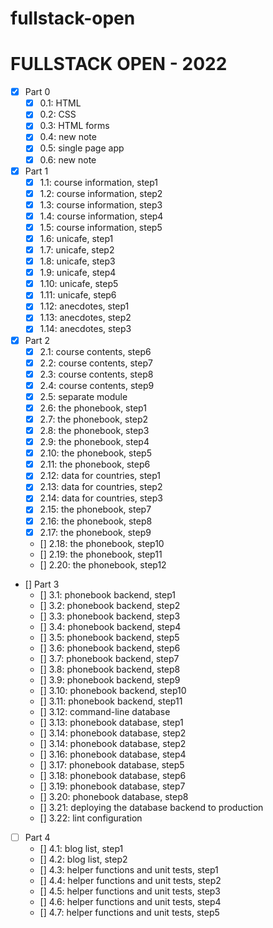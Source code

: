 # fullstack-open

# FULLSTACK OPEN - 2022

- [x] Part 0
  - [x] 0.1: HTML
  - [x] 0.2: CSS
  - [x] 0.3: HTML forms
  - [x] 0.4: new note
  - [x] 0.5: single page app
  - [x] 0.6: new note
- [x] Part 1
  - [x] 1.1: course information, step1
  - [x] 1.2: course information, step2
  - [x] 1.3: course information, step3
  - [x] 1.4: course information, step4
  - [x] 1.5: course information, step5
  - [x] 1.6: unicafe, step1
  - [x] 1.7: unicafe, step2
  - [x] 1.8: unicafe, step3
  - [x] 1.9: unicafe, step4
  - [x] 1.10: unicafe, step5
  - [x] 1.11: unicafe, step6
  - [x] 1.12: anecdotes, step1
  - [x] 1.13: anecdotes, step2
  - [x] 1.14: anecdotes, step3
- [x] Part 2
  - [x] 2.1: course contents, step6
  - [x] 2.2: course contents, step7
  - [x] 2.3: course contents, step8
  - [x] 2.4: course contents, step9
  - [x] 2.5: separate module
  - [x] 2.6: the phonebook, step1
  - [x] 2.7: the phonebook, step2
  - [x] 2.8: the phonebook, step3
  - [x] 2.9: the phonebook, step4
  - [x] 2.10: the phonebook, step5
  - [x] 2.11: the phonebook, step6
  - [x] 2.12: data for countries, step1
  - [x] 2.13: data for countries, step2
  - [x] 2.14: data for countries, step3
  - [x] 2.15: the phonebook, step7
  - [x] 2.16: the phonebook, step8
  - [x] 2.17: the phonebook, step9
  - [] 2.18: the phonebook, step10
  - [] 2.19: the phonebook, step11
  - [] 2.20: the phonebook, step12
- [] Part 3
  - [] 3.1: phonebook backend, step1
  - [] 3.2: phonebook backend, step2
  - [] 3.3: phonebook backend, step3
  - [] 3.4: phonebook backend, step4
  - [] 3.5: phonebook backend, step5
  - [] 3.6: phonebook backend, step6
  - [] 3.7: phonebook backend, step7
  - [] 3.8: phonebook backend, step8
  - [] 3.9: phonebook backend, step9
  - [] 3.10: phonebook backend, step10
  - [] 3.11: phonebook backend, step11
  - [] 3.12: command-line database
  - [] 3.13: phonebook database, step1
  - [] 3.14: phonebook database, step2
  - [] 3.14: phonebook database, step2
  - [] 3.16: phonebook database, step4
  - [] 3.17: phonebook database, step5
  - [] 3.18: phonebook database, step6
  - [] 3.19: phonebook database, step7
  - [] 3.20: phonebook database, step8
  - [] 3.21: deploying the database backend to production
  - [] 3.22: lint configuration
- [ ] Part 4
  - [] 4.1: blog list, step1
  - [] 4.2: blog list, step2
  - [] 4.3: helper functions and unit tests, step1
  - [] 4.4: helper functions and unit tests, step2
  - [] 4.5: helper functions and unit tests, step3
  - [] 4.6: helper functions and unit tests, step4
  - [] 4.7: helper functions and unit tests, step5
